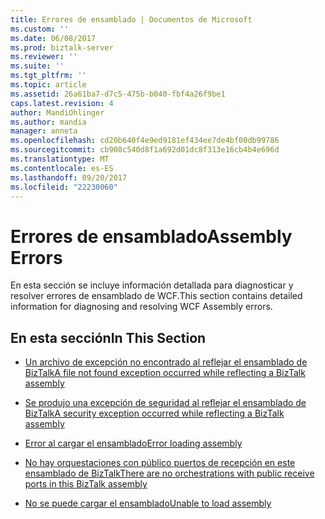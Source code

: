 ```yaml
---
title: Errores de ensamblado | Documentos de Microsoft
ms.custom: ''
ms.date: 06/08/2017
ms.prod: biztalk-server
ms.reviewer: ''
ms.suite: ''
ms.tgt_pltfrm: ''
ms.topic: article
ms.assetid: 26a61ba7-d7c5-475b-b040-fbf4a26f9be1
caps.latest.revision: 4
author: MandiOhlinger
ms.author: mandia
manager: anneta
ms.openlocfilehash: cd20b640f4e9ed9181ef434ee7de4bf00db99786
ms.sourcegitcommit: cb908c540d8f1a692d01dc8f313e16cb4b4e696d
ms.translationtype: MT
ms.contentlocale: es-ES
ms.lasthandoff: 09/20/2017
ms.locfileid: "22230060"
---
```

# <a name="assembly-errors"></a><span data-ttu-id="71797-102">Errores de ensamblado</span><span class="sxs-lookup"><span data-stu-id="71797-102">Assembly Errors</span></span>
<span data-ttu-id="71797-103">En esta sección se incluye información detallada para diagnosticar y resolver errores de ensamblado de WCF.</span><span class="sxs-lookup"><span data-stu-id="71797-103">This section contains detailed information for diagnosing and resolving WCF Assembly errors.</span></span>  
  
## <a name="in-this-section"></a><span data-ttu-id="71797-104">En esta sección</span><span class="sxs-lookup"><span data-stu-id="71797-104">In This Section</span></span>  
  
-   [<span data-ttu-id="71797-105">Un archivo de excepción no encontrado al reflejar el ensamblado de BizTalk</span><span class="sxs-lookup"><span data-stu-id="71797-105">A file not found exception occurred while reflecting a BizTalk assembly</span></span>](../core/a-file-not-found-exception-occurred-while-reflecting-a-biztalk-assembly.md)  
  
-   [<span data-ttu-id="71797-106">Se produjo una excepción de seguridad al reflejar el ensamblado de BizTalk</span><span class="sxs-lookup"><span data-stu-id="71797-106">A security exception occurred while reflecting a BizTalk assembly</span></span>](../core/a-security-exception-occurred-while-reflecting-a-biztalk-assembly.md)  
  
-   [<span data-ttu-id="71797-107">Error al cargar el ensamblado</span><span class="sxs-lookup"><span data-stu-id="71797-107">Error loading assembly</span></span>](../core/error-loading-assembly.md)  
  
-   [<span data-ttu-id="71797-108">No hay orquestaciones con público puertos de recepción en este ensamblado de BizTalk</span><span class="sxs-lookup"><span data-stu-id="71797-108">There are no orchestrations with public receive ports in this BizTalk assembly</span></span>](../core/there-are-no-orchestrations-with-public-receive-ports-in-this-biztalk-assembly.md)  
  
-   [<span data-ttu-id="71797-109">No se puede cargar el ensamblado</span><span class="sxs-lookup"><span data-stu-id="71797-109">Unable to load assembly</span></span>](../core/unable-to-load-assembly.md)